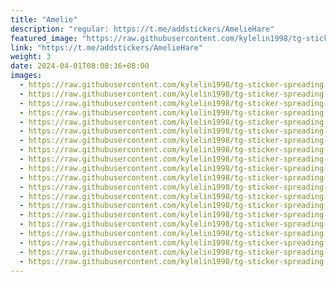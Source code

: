 ```yaml
---
title: "Amelie"
description: "regular: https://t.me/addstickers/AmelieHare"
featured_image: "https://raw.githubusercontent.com/kylelin1998/tg-sticker-spreading-worldwide-images/main/img/a7012ffc-cca3-4ab0-bc3e-c40ad92c62a7.jpg"
link: "https://t.me/addstickers/AmelieHare"
weight: 3
date: 2024-04-01T08:08:36+08:00
images:
  - https://raw.githubusercontent.com/kylelin1998/tg-sticker-spreading-worldwide-images/main/img/a7012ffc-cca3-4ab0-bc3e-c40ad92c62a7.jpg
  - https://raw.githubusercontent.com/kylelin1998/tg-sticker-spreading-worldwide-images/main/img/8130a8eb-860e-4f17-aaa0-96b2719ecb82.jpg
  - https://raw.githubusercontent.com/kylelin1998/tg-sticker-spreading-worldwide-images/main/img/f4171559-af47-4686-975d-040d3597916e.jpg
  - https://raw.githubusercontent.com/kylelin1998/tg-sticker-spreading-worldwide-images/main/img/c85c0f5c-efac-4f2e-a0d4-db610aea11a5.jpg
  - https://raw.githubusercontent.com/kylelin1998/tg-sticker-spreading-worldwide-images/main/img/90ba3279-a627-413d-af3f-cb11d064e114.jpg
  - https://raw.githubusercontent.com/kylelin1998/tg-sticker-spreading-worldwide-images/main/img/8d0207f1-abb3-4da6-9f9a-82507a62eee5.jpg
  - https://raw.githubusercontent.com/kylelin1998/tg-sticker-spreading-worldwide-images/main/img/064d74e7-177b-4ba2-a822-d94e0a9d2932.jpg
  - https://raw.githubusercontent.com/kylelin1998/tg-sticker-spreading-worldwide-images/main/img/a3dbf1f1-6645-4321-b136-b3bd5259b524.jpg
  - https://raw.githubusercontent.com/kylelin1998/tg-sticker-spreading-worldwide-images/main/img/6b603403-f3a1-4915-88f9-836b64205cb1.jpg
  - https://raw.githubusercontent.com/kylelin1998/tg-sticker-spreading-worldwide-images/main/img/99ae5e7e-c21f-448f-b6d8-15e4090caff8.jpg
  - https://raw.githubusercontent.com/kylelin1998/tg-sticker-spreading-worldwide-images/main/img/6e6c6a0d-104b-49f1-81d2-2f962bdef303.jpg
  - https://raw.githubusercontent.com/kylelin1998/tg-sticker-spreading-worldwide-images/main/img/696d88d3-b965-423a-a6db-469968f1392a.jpg
  - https://raw.githubusercontent.com/kylelin1998/tg-sticker-spreading-worldwide-images/main/img/8f4e8b9d-03db-4479-b14a-fc16b1d5474a.jpg
  - https://raw.githubusercontent.com/kylelin1998/tg-sticker-spreading-worldwide-images/main/img/33b29e2d-55ed-4292-95ef-970bcaeee8fe.jpg
  - https://raw.githubusercontent.com/kylelin1998/tg-sticker-spreading-worldwide-images/main/img/cb529b54-5019-433f-aa68-49af2b3ffd2e.jpg
  - https://raw.githubusercontent.com/kylelin1998/tg-sticker-spreading-worldwide-images/main/img/1e55cd30-2073-4249-a883-aa4ed121a85b.jpg
  - https://raw.githubusercontent.com/kylelin1998/tg-sticker-spreading-worldwide-images/main/img/68a3148b-427e-4b27-8b81-b548cfdb081c.jpg
  - https://raw.githubusercontent.com/kylelin1998/tg-sticker-spreading-worldwide-images/main/img/79273acc-3ebe-4fd2-a414-71be4d175c58.jpg
  - https://raw.githubusercontent.com/kylelin1998/tg-sticker-spreading-worldwide-images/main/img/e7d2916b-c6bf-4af5-a3c4-5cbcb17ab952.jpg
  - https://raw.githubusercontent.com/kylelin1998/tg-sticker-spreading-worldwide-images/main/img/f5a3bf26-c2cb-46a8-a471-833d0859cfcd.jpg
---
```

